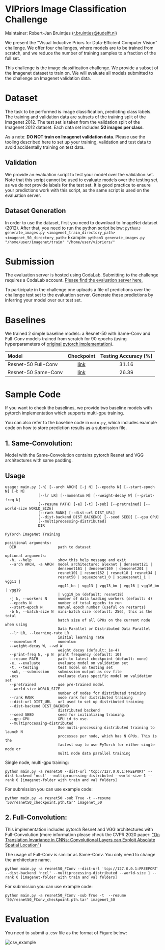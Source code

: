 # VIPriors Image Classification Challenge

Maintainer: Robert-Jan Bruintjes (r.bruintjes@tudelft.nl)

We present the "Visual Inductive Priors for Data-Efficient Computer Vision" challenge. We offer four challenges, where models are to be trained from scratch, and we reduce the number of training samples to a fraction of the full set.

This challenge is the image classification challenge. We provide a subset of the Imagenet dataset to train on. We will evaluate all models submitted to the challenge on Imagenet validation data.

# Dataset

The task to be performed is image classification, predicting class labels. The training and validation data are subsets of the training split of the Imagenet 2012. The test set is taken from the validation split of the Imagenet 2012 dataset. Each data set includes **50 images per class**.

As a note: **DO NOT train on Imagenet validation data**. Please use the tooling described here to set up your training, validation and test data to avoid accidentally training on test data.


## Validation

We provide an evaluation script to test your model over the validation set. Note that this script cannot be used to evaluate models over the testing set, as we do not provide labels for the test set. It is good practice to ensure your predictions work with this script, as the same script is used on the evaluation server.

## Dataset Generation

In order to use the dataset, first you need to download to ImageNet dataset (2012). After that, you need to run the python script below: 
`python3 generate_images.py <imagenet_train_directory_path> <imagenet_50_directory_path>`
Example:
`python3 generate_images.py "/home/user/imagenet/train" "/home/user/vipriors/"`

# Submission

The evaluation server is hosted using CodaLab. Submitting to the challenge requires a CodaLab account.
[
Please find the evaluation server here.](https://competitions.codalab.org/competitions/23713)

To participate in the challenge one uploads a file of predictions over the challenge test set to the evaluation server. Generate these predictions by inferring your model over our test set. 

# Baselines

We trained 2 simple baseline models: a Resnet-50 with Same-Conv and Full-Conv models trained from scratch for 90 epochs (using hyperparameters of [original pytorch implementation](https://github.com/pytorch/examples/tree/master/imagenet)).

|        Model        | Checkpoint | Testing Accuracy (%) |
|:--------------------|:----------:|:--------------------:|
| Resnet-50 Full-Conv |      [link](https://drive.google.com/file/d/1VqlV10kFDJsSwos1B7HsbHLSjw50GuGq/view?usp=sharing)     |         31.16        |
| Resnet-50 Same-Conv |      [link](https://drive.google.com/file/d/1EgYFbyJqCmr1uwx0EKW7zKd8pBIBNxcw/view?usp=sharing)     |         26.39        |

# Sample Code
If you want to check the baselines, we provide two baseline models with pytorch implementation which supports multi-gpu training.

You can also refer to the baseline code in `main.py`, which includes example code on how to store prediction results as a submission file.

## 1. Same-Convolution:

Model with the Same-Convolution contains pytorch Resnet and VGG architectures with same padding. 

## Usage
```
usage: main.py [-h] [--arch ARCH] [-j N] [--epochs N] [--start-epoch N] [-b N]
               [--lr LR] [--momentum M] [--weight-decay W] [--print-freq N]
               [--resume PATH] [-e] [-t] [-sub] [--pretrained] [--world-size WORLD_SIZE]
               [--rank RANK] [--dist-url DIST_URL]
               [--dist-backend DIST_BACKEND] [--seed SEED] [--gpu GPU]
               [--multiprocessing-distributed]
               DIR

PyTorch ImageNet Training

positional arguments:
  DIR                   path to dataset

optional arguments:
  -h, --help            show this help message and exit
  --arch ARCH, -a ARCH  model architecture: alexnet | densenet121 |
                        densenet161 | densenet169 | densenet201 |
                        resnet101 | resnet152 | resnet18 | resnet34 |
                        resnet50 | squeezenet1_0 | squeezenet1_1 | vgg11 |
                        vgg11_bn | vgg13 | vgg13_bn | vgg16 | vgg16_bn | vgg19
                        | vgg19_bn (default: resnet18)
  -j N, --workers N     number of data loading workers (default: 4)
  --epochs N            number of total epochs to run
  --start-epoch N       manual epoch number (useful on restarts)
  -b N, --batch-size N  mini-batch size (default: 256), this is the total
                        batch size of all GPUs on the current node when using
                        Data Parallel or Distributed Data Parallel
  --lr LR, --learning-rate LR
                        initial learning rate
  --momentum M          momentum
  --weight-decay W, --wd W
                        weight decay (default: 1e-4)
  --print-freq N, -p N  print frequency (default: 10)
  --resume PATH         path to latest checkpoint (default: none)
  -e, --evaluate        evaluate model on validation set
  -t, --testing         test model on testing set
  -sub, --submission    submission output as csv file
  -ecs                  evaluate class specific model on validation set
  --pretrained          use pre-trained model
  --world-size WORLD_SIZE
                        number of nodes for distributed training
  --rank RANK           node rank for distributed training
  --dist-url DIST_URL   url used to set up distributed training
  --dist-backend DIST_BACKEND
                        distributed backend
  --seed SEED           seed for initializing training.
  --gpu GPU             GPU id to use.
  --multiprocessing-distributed
                        Use multi-processing distributed training to launch N
                        processes per node, which has N GPUs. This is the
                        fastest way to use PyTorch for either single node or
                        multi node data parallel training
```
Single node, multi-gpu training:

`python main.py -a resnet50 --dist-url 'tcp://127.0.0.1:FREEPORT' --dist-backend 'nccl' --multiprocessing-distributed --world-size 1 --rank 0 [imagenet-folder with train and val folders]`

For submission you can use example code:

`python main.py -a resnet50 -sub True -t --resume '50/resnet50_checkpoint.pth.tar' imagenet_50`

## 2. Full-Convolution:

This implementation includes pytorch Resnet and VGG architectures with Full-Convolution (more information please check the CVPR 2020 paper: ["On Translation Invariance in CNNs: Convolutional Layers can Exploit Absolute Spatial Location"](https://arxiv.org/abs/2003.07064))

The usage of Full-Conv is similar as Same-Conv. You only need to change the architecture name.

`python main.py -a resnet50_FConv --dist-url 'tcp://127.0.0.1:FREEPORT' --dist-backend 'nccl' --multiprocessing-distributed --world-size 1 --rank 0 [imagenet-folder with train and val folders]`

For submission you can use example code:

`python main.py -a resnet50_FConv -sub True -t  --resume '50/resnet50_FConv_checkpoint.pth.tar' imagenet_50 `

# Evaluation

You need to submit a .csv file as the format of Figure below:

![csv_example](csv_example.png)
